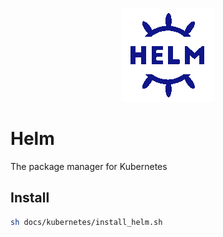 <p align="center">
  <img src="../images/kubernetes/helm.png" />
</p>

# Helm
The package manager for Kubernetes

## Install
```bash
sh docs/kubernetes/install_helm.sh
```
